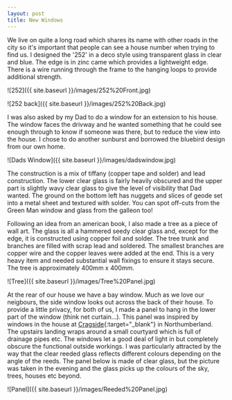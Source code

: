 ```yaml
---
layout: post
title: New Windows
---
```


We live on quite a long road which shares its name with other roads in the city so it's important that people can see a house number when trying to find us. I designed the '252' in a deco style using transparent glass in clear and blue. The edge is in zinc came which provides a lightweight edge. There is a wire running through the frame to the hanging loops to provide additional strength.

![252]({{ site.baseurl }}/images/252%20Front.jpg)

![252 back]({{ site.baseurl }}/images/252%20Back.jpg)

I was also asked by my Dad to do a window for an extension to his house. The window faces the drivway and he wanted something that he could see enough through to know if someone was there, but to reduce the view into the house. I chose to do another sunburst and borrowed the bluebird design from our own home.

![Dads Window]({{ site.baseurl }}/images/dadswindow.jpg)

The construction is a mix of tiffany (copper tape and solder) and lead construction. The lower clear glass is fairly heavily obscured and the upper part is slightly wavy clear glass to give the level of visibility that Dad wanted. The ground on the bottom left has nuggets and slices of geode set into a metal sheet and textured with solder. You can spot off-cuts from the Green Man window and glass from the galleon too!

Following an idea from an american book, I also made a tree as a piece of wall art. The glass is all a hammered seedy clear glass and, except for the edge, it is constructed using copper foil and solder. The tree trunk and branches are filled with scrap lead and soldered. The smallest branches are copper wire and the copper leaves were added at the end. This is a very heavy item and needed substantial wall fixings to ensure it stays secure. The tree is approximately 400mm x 400mm.

![Tree]({{ site.baseurl }}/images/Tree%20Panel.jpg)

At the rear of our house we have a bay window. Much as we love our neigbours, the side window looks out across the back of their house. To provide a little privacy, for both of us, I made a panel to hang in the lower part of the window (think net curtain...). This panel was inspired by windows in the house at [Cragside](https://www.nationaltrust.org.uk/cragside){:target="_blank"} in Northumberland. The upstairs landing wraps around a small courtyard which is full of drainage pipes etc. The windows let a good deal of light in but completely obscure the functional outside workings. I was particularly attracted by the way that the clear reeded glass reflects different colours depending on the angle of the reeds. The panel below is made of clear glass, but the picture was taken in the evening and the glass picks up the colours of the sky, trees, houses etc beyond.


![Panel]({{ site.baseurl }}/images/Reeded%20Panel.jpg)
